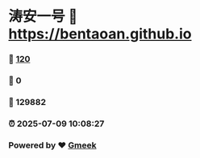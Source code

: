# 涛安一号 :link: https://bentaoan.github.io 
### :page_facing_up: [120](https://bentaoan.github.io/tag.html) 
### :speech_balloon: 0 
### :hibiscus: 129882 
### :alarm_clock: 2025-07-09 10:08:27 
### Powered by :heart: [Gmeek](https://github.com/Meekdai/Gmeek)
